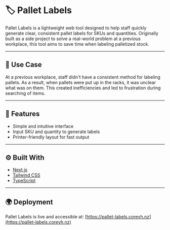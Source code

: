 # 🏷️ Pallet Labels

Pallet Labels is a lightweight web tool designed to help staff quickly generate clear, consistent pallet labels for SKUs and quantities. Originally built as a side project to solve a real-world problem at a previous workplace, this tool aims to save time when labeling palletized stock.

---

## 👷 Use Case

At a previous workplace, staff didn't have a consistent method for labeling pallets. As a result, when pallets were put up in the racks, it was unclear what was on them. This created inefficiencies and led to frustration during searching of items.

---

## 🚀 Features

-   Simple and intuitive interface
-   Input SKU and quantity to generate labels
-   Printer-friendly layout for fast output

---

## ⚙️ Built With

-   [Next.js](https://nextjs.org/)
-   [Tailwind CSS](https://tailwindcss.com/)
-   [TypeScript](https://www.typescriptlang.org/)

---

## 🌍 Deployment

Pallet Labels is live and accessible at: [https://pallet-labels.coreyh.nz](https://pallet-labels.coreyh.nz)
